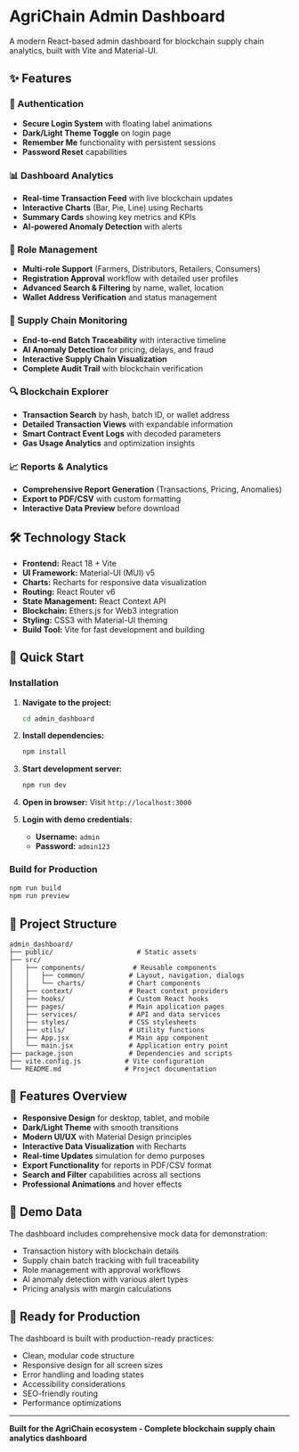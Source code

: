 # AgriChain Admin Dashboard

A modern React-based admin dashboard for blockchain supply chain analytics, built with Vite and Material-UI.

## ✨ Features

### 🔐 Authentication
- **Secure Login System** with floating label animations
- **Dark/Light Theme Toggle** on login page  
- **Remember Me** functionality with persistent sessions
- **Password Reset** capabilities

### 📊 Dashboard Analytics
- **Real-time Transaction Feed** with live blockchain updates
- **Interactive Charts** (Bar, Pie, Line) using Recharts
- **Summary Cards** showing key metrics and KPIs
- **AI-powered Anomaly Detection** with alerts

### 👥 Role Management
- **Multi-role Support** (Farmers, Distributors, Retailers, Consumers)
- **Registration Approval** workflow with detailed user profiles
- **Advanced Search & Filtering** by name, wallet, location
- **Wallet Address Verification** and status management

### 🔗 Supply Chain Monitoring
- **End-to-end Batch Traceability** with interactive timeline
- **AI Anomaly Detection** for pricing, delays, and fraud
- **Interactive Supply Chain Visualization**
- **Complete Audit Trail** with blockchain verification

### 🔍 Blockchain Explorer
- **Transaction Search** by hash, batch ID, or wallet address
- **Detailed Transaction Views** with expandable information
- **Smart Contract Event Logs** with decoded parameters
- **Gas Usage Analytics** and optimization insights

### 📈 Reports & Analytics
- **Comprehensive Report Generation** (Transactions, Pricing, Anomalies)
- **Export to PDF/CSV** with custom formatting
- **Interactive Data Preview** before download

## 🛠 Technology Stack

- **Frontend:** React 18 + Vite
- **UI Framework:** Material-UI (MUI) v5
- **Charts:** Recharts for responsive data visualization
- **Routing:** React Router v6
- **State Management:** React Context API
- **Blockchain:** Ethers.js for Web3 integration
- **Styling:** CSS3 with Material-UI theming
- **Build Tool:** Vite for fast development and building

## 🚀 Quick Start

### Installation

1. **Navigate to the project:**
   ```bash
   cd admin_dashboard
   ```

2. **Install dependencies:**
   ```bash
   npm install
   ```

3. **Start development server:**
   ```bash
   npm run dev
   ```

4. **Open in browser:**
   Visit `http://localhost:3000`

5. **Login with demo credentials:**
   - **Username:** `admin`
   - **Password:** `admin123`

### Build for Production

```bash
npm run build
npm run preview
```

## 📁 Project Structure

```
admin_dashboard/
├── public/                     # Static assets
├── src/
│   ├── components/            # Reusable components
│   │   ├── common/           # Layout, navigation, dialogs
│   │   └── charts/           # Chart components
│   ├── context/              # React context providers
│   ├── hooks/                # Custom React hooks
│   ├── pages/                # Main application pages
│   ├── services/             # API and data services
│   ├── styles/               # CSS stylesheets
│   ├── utils/                # Utility functions
│   ├── App.jsx               # Main app component
│   └── main.jsx              # Application entry point
├── package.json              # Dependencies and scripts
├── vite.config.js           # Vite configuration
└── README.md                # Project documentation
```

## 🎨 Features Overview

- **Responsive Design** for desktop, tablet, and mobile
- **Dark/Light Theme** with smooth transitions
- **Modern UI/UX** with Material Design principles
- **Interactive Data Visualization** with Recharts
- **Real-time Updates** simulation for demo purposes
- **Export Functionality** for reports in PDF/CSV format
- **Search and Filter** capabilities across all sections
- **Professional Animations** and hover effects

## 🔧 Demo Data

The dashboard includes comprehensive mock data for demonstration:
- Transaction history with blockchain details
- Supply chain batch tracking with full traceability
- Role management with approval workflows
- AI anomaly detection with various alert types
- Pricing analysis with margin calculations

## 🚀 Ready for Production

The dashboard is built with production-ready practices:
- Clean, modular code structure
- Responsive design for all screen sizes
- Error handling and loading states
- Accessibility considerations
- SEO-friendly routing
- Performance optimizations

---

**Built for the AgriChain ecosystem - Complete blockchain supply chain analytics dashboard**